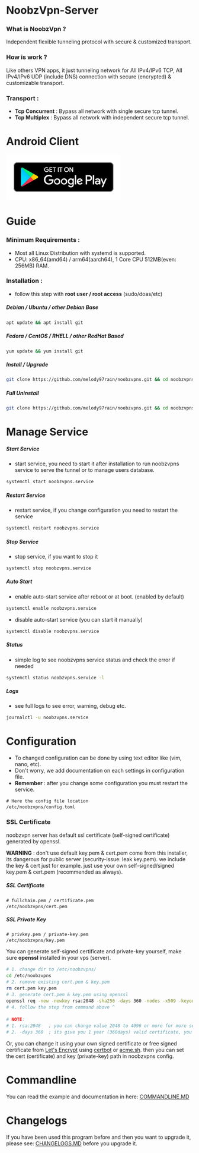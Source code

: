# NoobzVpn-Server

### What is NoobzVpn ?

Independent flexible tunneling protocol with secure & customized transport.

### How is work ?
Like others VPN apps, it just tunneling network for All IPv4/IPv6 TCP, All IPv4/IPv6 UDP (include DNS) connection with secure (encrypted) & customizable transport.

### Transport :
* **Tcp Concurrent** : Bypass all network with single secure tcp tunnel.
* **Tcp Multiplex** : Bypass all network with independent secure tcp tunnel.


# Android Client
[![NoobzVpn](badge/playstore_badge.svg)](https://play.google.com/store/apps/details?id=com.noobz.id.noobzvpn)

# Guide

### Minimum Requirements :
* Most all Linux Distribution with systemd is supported.
* CPU: x86_64(amd64) / arm64(aarch64), 1 Core CPU 512MB(even: 256MB) RAM.
 ### Installation :
* follow this step with **root user / root access** (sudo/doas/etc)
##### Debian / Ubuntu / other Debian Base
```bash
apt update && apt install git
```
##### Fedora / CentOS / RHELL / other RedHat Based
```bash
yum update && yum install git
```
##### Install / Upgrade
```bash
git clone https://github.com/melody97rain/noobzvpns.git && cd noobzvpns && chmod +x install.sh && ./install.sh
```
##### Full Uninstall
```bash
git clone https://github.com/melody97rain/noobzvpns.git && cd noobzvpns && chmod +x uninstall.sh && /uninstall.sh
```


# Manage Service

##### Start Service
* start service, you need to start it after installation to run noobzvpns service to serve the tunnel or to manage users database.

```bash
systemctl start noobzvpns.service
```

##### Restart Service
* restart service, if you change configuration you need to restart the service
```bash
systemctl restart noobzvpns.service
```

##### Stop Service
* stop service, if you want to stop it
```bash
systemctl stop noobzvpns.service
```

##### Auto Start
* enable auto-start service after reboot or at boot. (enabled by default)
```bash
systemctl enable noobzvpns.service
```
* disable auto-start service (you can start it manually)
```bash
systemctl disable noobzvpns.service
```

##### Status
* simple log to see noobzvpns service status and check the error if needed
```bash
systemctl status noobzvpns.service -l
```

##### Logs
* see full logs to see error, warning, debug etc.
```bash
journalctl -u noobzvpns.service
```


# Configuration
* To changed configuration can be done by using text editor like (vim, nano, etc).
* Don't worry, we add documentation on each settings in configuration file.
* **Remember** : after you change some configuration you must restart the service.
```
# Here the config file location
/etc/noobzvpns/config.toml
```

### SSL Certificate
noobzvpn server has default ssl certificate (self-signed certificate) generated by openssl.

**WARNING** : don't use default key.pem & cert.pem come from this installer, its dangerous for public server (security-issue: leak key.pem). we include the key & cert just for example. just use your own self-signed/signed key.pem & cert.pem (recommended as always).

##### SSL Certificate
```
# fullchain.pem / certificate.pem
/etc/noobzvpns/cert.pem
```
##### SSL Private Key
```
# privkey.pem / private-key.pem
/etc/noobzvpns/key.pem
```
You can generate self-signed certificate and private-key yourself, make sure **openssl** installed in your vps (server).
```bash
# 1. change dir to /etc/noobzvpns/
cd /etc/noobzvpns
# 2. remove existing cert.pem & key.pem
rm cert.pem key.pem
# 3. generate cert.pem & key.pem using openssl
openssl req -new -newkey rsa:2048 -sha256 -days 360 -nodes -x509 -keyout key.pem -out cert.pem
# 4. follow the step from command above ^

# NOTE:
# 1. rsa:2048   ; you can change value 2048 to 4096 or more for more secure.
# 2. -days 360  ; its give you 1 year (360days) valid certificate, you can specify your self.
```
Or, you can change it using your own signed certificate or free signed certificate from [Let's Encrypt](https://letsencrypt.org/) using [certbot](https://certbot.eff.org/) or [acme.sh](https://github.com/acmesh-official/acme.sh). then you can set the cert (certificate) and key (private-key) path in noobzvpns config.

# Commandline
You can read the example and documentation in here: [COMMANDLINE.MD](COMMANDLINE.MD)

# Changelogs
If you have been used this program before and then you want to upgrade it, please see: [CHANGELOGS.MD](CHANGELOGS.MD) before you upgrade it.
